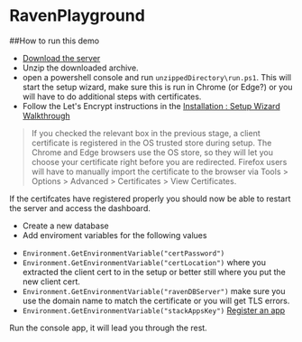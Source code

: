 # RavenPlayground

##How to run this demo

* [Download the server](https://ravendb.net/download)
* Unzip the downloaded archive.
* open a powershell console and run `unzippedDirectory\run.ps1`. This will start the setup wizard, 
make sure this is run in Chrome (or Edge?) or you will have to do additional steps with certificates.
* Follow the Let's Encrypt instructions in the [Installation : Setup Wizard Walkthrough](https://ravendb.net/docs/article-page/4.0/csharp/start/installation/setup-wizard)
> If you checked the relevant box in the previous stage, a client certificate is registered in the OS trusted store during setup. 
> The Chrome and Edge browsers use the OS store, so they will let you choose your certificate right before you are redirected. Firefox users will have to manually import the certificate to the browser via Tools > Options > Advanced > Certificates > View Certificates.

If the certifcates have registered properly you should now be able to restart the server and access the dashboard.

* Create a new database
* Add enviroment variables for the following values
 - `Environment.GetEnvironmentVariable("certPassword")`
 - `Environment.GetEnvironmentVariable("certLocation")` where you extracted the client cert to in the setup or better still where you put the new client cert.
 - `Environment.GetEnvironmentVariable("ravenDBServer")` make sure you use the domain name to match the certificate or you will get TLS errors.
 - `Environment.GetEnvironmentVariable("stackAppsKey")` [Register an app](https://stackapps.com/apps/oauth/register)
 
 Run the console app, it will lead you through the rest.
